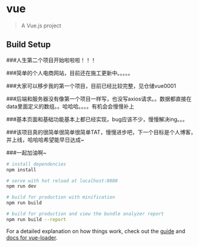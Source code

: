 # vue

> A Vue.js project

## Build Setup

###人生第二个项目开始啦啦啦！！！

###简单的个人电商网站，目前还在施工更新中。。。。。

###大家可以移步我的第一个项目，目前已经比较完整，见仓储vue0001

###后端和服务器没有像第一个项目一样写，也没写axios请求。。数据都直接在data里面定义的数组。。哈哈哈。。。。有机会会慢慢补上

###基本页面和基础功能基本上都已经实现，bug应该不少，慢慢解决ing。。。

###该项目真的很简单很简单很简单TAT，慢慢进步吧，下一个目标是个人博客，并上线，哈哈哈希望能早日达成~

###一起加油啊~

``` bash
# install dependencies
npm install

# serve with hot reload at localhost:8080
npm run dev

# build for production with minification
npm run build

# build for production and view the bundle analyzer report
npm run build --report
```

For a detailed explanation on how things work, check out the [guide](http://vuejs-templates.github.io/webpack/) and [docs for vue-loader](http://vuejs.github.io/vue-loader).
